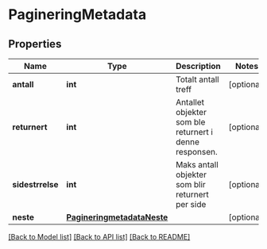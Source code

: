 # PagineringMetadata

## Properties
Name | Type | Description | Notes
------------ | ------------- | ------------- | -------------
**antall** | **int** | Totalt antall treff | [optional] 
**returnert** | **int** | Antallet objekter som ble returnert i denne responsen. | [optional] 
**sidestrrelse** | **int** | Maks antall objekter som blir returnert per side | [optional] 
**neste** | [**PagineringmetadataNeste**](PagineringmetadataNeste.md) |  | [optional] 

[[Back to Model list]](../README.md#documentation-for-models) [[Back to API list]](../README.md#documentation-for-api-endpoints) [[Back to README]](../README.md)

